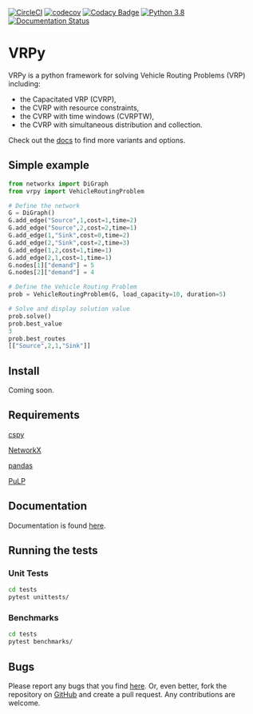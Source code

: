 [![CircleCI](https://circleci.com/gh/Kuifje02/vrpy.svg?style=svg)](https://circleci.com/gh/Kuifje02/vrpy)
[![codecov](https://codecov.io/gh/Kuifje02/vrpy/branch/master/graph/badge.svg)](https://codecov.io/gh/Kuifje02/vrpy)
[![Codacy Badge](https://api.codacy.com/project/badge/Grade/6f27b9ccd1c2446aa1dba15e701aa9b0)](https://app.codacy.com/manual/Kuifje02/vrpy?utm_source=github.com&utm_medium=referral&utm_content=Kuifje02/vrpy&utm_campaign=Badge_Grade_Dashboard)
[![Python 3.8](https://img.shields.io/badge/python-3.6|3.7|3.8-blue.svg)](https://www.python.org/downloads/release/python-360/)
[![Documentation Status](https://readthedocs.org/projects/vrpy/badge/?version=latest)](https://vrpy.readthedocs.io/en/latest/?badge=master)

# VRPy

VRPy is a python framework for solving Vehicle Routing Problems (VRP) including:

-  the Capacitated VRP (CVRP),
-  the CVRP with resource constraints,
-  the CVRP with time windows (CVRPTW),
-  the CVRP with simultaneous distribution and collection.

Check out the [docs](https://vrpy.readthedocs.io/en/latest/) to find more variants and options.

## Simple example

```python
from networkx import DiGraph
from vrpy import VehicleRoutingProblem

# Define the network
G = DiGraph()
G.add_edge("Source",1,cost=1,time=2)
G.add_edge("Source",2,cost=2,time=1)
G.add_edge(1,"Sink",cost=0,time=2)
G.add_edge(2,"Sink",cost=2,time=3)
G.add_edge(1,2,cost=1,time=1)
G.add_edge(2,1,cost=1,time=1)
G.nodes[1]["demand"] = 5
G.nodes[2]["demand"] = 4

# Define the Vehicle Routing Problem
prob = VehicleRoutingProblem(G, load_capacity=10, duration=5)

# Solve and display solution value
prob.solve()
prob.best_value
3
prob.best_routes
[["Source",2,1,"Sink"]]
```

## Install

Coming soon.

## Requirements

[cspy](https://pypi.org/project/cspy/)

[NetworkX](https://pypi.org/project/networkx/)

[pandas](https://pypi.org/project/pandas/)

[PuLP](https://pypi.org/project/PuLP/)

<!--[ortools](https://developers.google.com/optimization/install/python)-->

## Documentation

Documentation is found [here](https://vrpy.readthedocs.io/en/latest/).

## Running the tests

### Unit Tests

```sh
cd tests
pytest unittests/
```

### Benchmarks

```sh
cd tests
pytest benchmarks/
```

## Bugs

Please report any bugs that you find [here](https://github.com/Kuifje02/vrpy/issues). Or, even better, fork the repository on [GitHub](https://github.com/Kuifje02/vrpy) and create a pull request. Any contributions are welcome.
